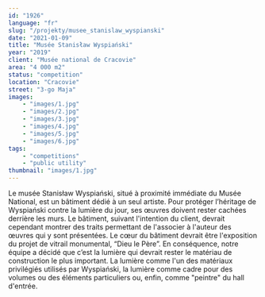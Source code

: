 ```yaml
---
id: "1926"
language: "fr"
slug: "/projekty/musee_stanislaw_wyspianski"
date: "2021-01-09"
title: "Musée Stanisław Wyspiański"
year: "2019"
client: "Musée national de Cracovie"
area: "4 000 m2"
status: "competition"
location: "Cracovie"
street: "3-go Maja"
images: 
    - "images/1.jpg"
    - "images/2.jpg"
    - "images/3.jpg"
    - "images/4.jpg"    
    - "images/5.jpg"    
    - "images/6.jpg"    
tags: 
    - "competitions"
    - "public utility"
thumbnail: "images/1.jpg"
---
```

Le musée Stanisław Wyspiański, situé à&nbsp;proximité immédiate du Musée National, est un bâtiment dédié à&nbsp;un seul artiste. Pour protéger l’héritage de Wyspiański contre la lumière du jour, ses œuvres doivent rester cachées derrière les murs. Le bâtiment, suivant l'intention du client, devrait cependant montrer des traits permettant de l'associer à&nbsp;l'auteur des œuvres qui y&nbsp;sont présentées. Le cœur du bâtiment devrait être l'exposition du projet de vitrail monumental, “Dieu le Père”. En conséquence, notre équipe a&nbsp;décidé que c’est la lumière qui devrait rester le matériau de construction le plus important. La lumière comme l'un des matériaux privilégiés utilisés par Wyspiański, la lumière comme cadre pour des volumes ou des éléments particuliers ou, enfin, comme "peintre" du hall d'entrée.

